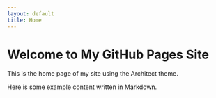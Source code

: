 ```yaml
---
layout: default
title: Home
---
```


# Welcome to My GitHub Pages Site

This is the home page of my site using the Architect theme.

Here is some example content written in Markdown.

